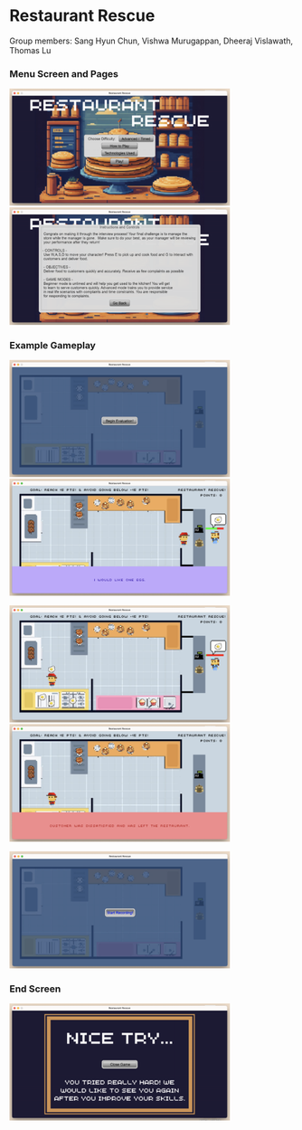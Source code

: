 # Restaurant Rescue
Group members: Sang Hyun Chun, Vishwa Murugappan, Dheeraj Vislawath, Thomas Lu

### Menu Screen and Pages
<p float="left">
  <img src="/README%20Images/Menu Screen.png" width="390" />
  <img src="/README%20Images/Instructions Screen.png" width="390" />
</p>

### Example Gameplay
<p float="left">
  <img src="/README%20Images/Transition Screen.png" width="390" />
  <img src="/README%20Images/Order Example 1.png" width="390" />
</p>
<p float="left">
    <img src="/README%20Images/Order Example 2.png" width="390" />
  <img src="/README%20Images/Order Example 3.png" width="390" />
</p>
<p float="left">
    <img src="/README%20Images/Whisper Record Example.png" width="390" />
</p>

### End Screen
<p float="left">
  <img src="/README%20Images/End Screen 2.png" width="390" />
</p>

